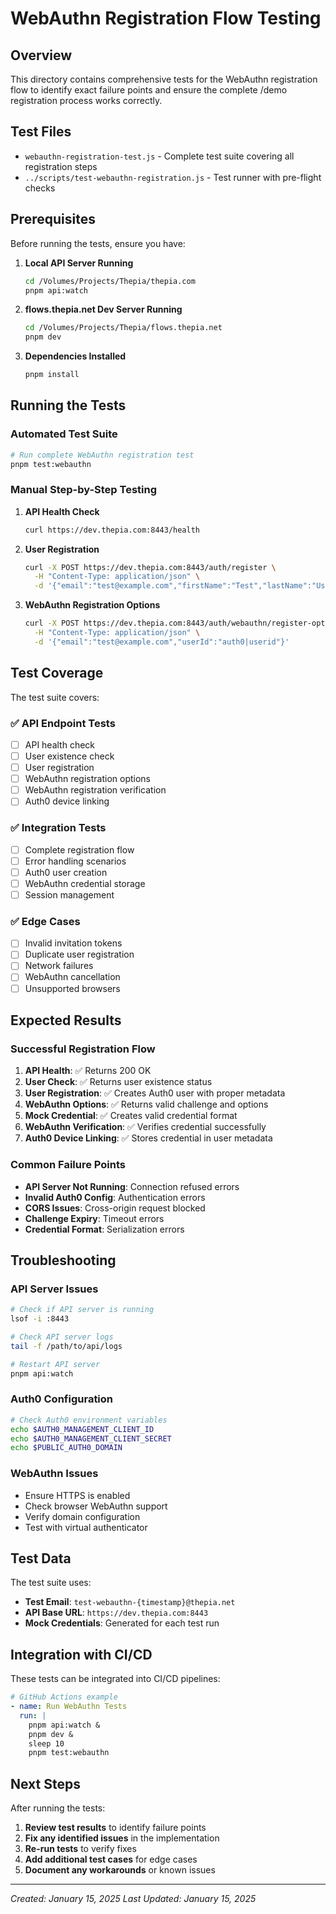 # WebAuthn Registration Flow Testing

## Overview

This directory contains comprehensive tests for the WebAuthn registration flow to identify exact failure points and ensure the complete /demo registration process works correctly.

## Test Files

- `webauthn-registration-test.js` - Complete test suite covering all registration steps
- `../scripts/test-webauthn-registration.js` - Test runner with pre-flight checks

## Prerequisites

Before running the tests, ensure you have:

1. **Local API Server Running**
   ```bash
   cd /Volumes/Projects/Thepia/thepia.com
   pnpm api:watch
   ```

2. **flows.thepia.net Dev Server Running**
   ```bash
   cd /Volumes/Projects/Thepia/flows.thepia.net
   pnpm dev
   ```

3. **Dependencies Installed**
   ```bash
   pnpm install
   ```

## Running the Tests

### Automated Test Suite
```bash
# Run complete WebAuthn registration test
pnpm test:webauthn
```

### Manual Step-by-Step Testing

1. **API Health Check**
   ```bash
   curl https://dev.thepia.com:8443/health
   ```

2. **User Registration**
   ```bash
   curl -X POST https://dev.thepia.com:8443/auth/register \
     -H "Content-Type: application/json" \
     -d '{"email":"test@example.com","firstName":"Test","lastName":"User","acceptedTerms":true,"acceptedPrivacy":true}'
   ```

3. **WebAuthn Registration Options**
   ```bash
   curl -X POST https://dev.thepia.com:8443/auth/webauthn/register-options \
     -H "Content-Type: application/json" \
     -d '{"email":"test@example.com","userId":"auth0|userid"}'
   ```

## Test Coverage

The test suite covers:

### ✅ API Endpoint Tests
- [ ] API health check
- [ ] User existence check
- [ ] User registration
- [ ] WebAuthn registration options
- [ ] WebAuthn registration verification
- [ ] Auth0 device linking

### ✅ Integration Tests
- [ ] Complete registration flow
- [ ] Error handling scenarios
- [ ] Auth0 user creation
- [ ] WebAuthn credential storage
- [ ] Session management

### ✅ Edge Cases
- [ ] Invalid invitation tokens
- [ ] Duplicate user registration
- [ ] Network failures
- [ ] WebAuthn cancellation
- [ ] Unsupported browsers

## Expected Results

### Successful Registration Flow
1. **API Health**: ✅ Returns 200 OK
2. **User Check**: ✅ Returns user existence status
3. **User Registration**: ✅ Creates Auth0 user with proper metadata
4. **WebAuthn Options**: ✅ Returns valid challenge and options
5. **Mock Credential**: ✅ Creates valid credential format
6. **WebAuthn Verification**: ✅ Verifies credential successfully
7. **Auth0 Device Linking**: ✅ Stores credential in user metadata

### Common Failure Points
- **API Server Not Running**: Connection refused errors
- **Invalid Auth0 Config**: Authentication errors
- **CORS Issues**: Cross-origin request blocked
- **Challenge Expiry**: Timeout errors
- **Credential Format**: Serialization errors

## Troubleshooting

### API Server Issues
```bash
# Check if API server is running
lsof -i :8443

# Check API server logs
tail -f /path/to/api/logs

# Restart API server
pnpm api:watch
```

### Auth0 Configuration
```bash
# Check Auth0 environment variables
echo $AUTH0_MANAGEMENT_CLIENT_ID
echo $AUTH0_MANAGEMENT_CLIENT_SECRET
echo $PUBLIC_AUTH0_DOMAIN
```

### WebAuthn Issues
- Ensure HTTPS is enabled
- Check browser WebAuthn support
- Verify domain configuration
- Test with virtual authenticator

## Test Data

The test suite uses:
- **Test Email**: `test-webauthn-{timestamp}@thepia.net`
- **API Base URL**: `https://dev.thepia.com:8443`
- **Mock Credentials**: Generated for each test run

## Integration with CI/CD

These tests can be integrated into CI/CD pipelines:

```yaml
# GitHub Actions example
- name: Run WebAuthn Tests
  run: |
    pnpm api:watch &
    pnpm dev &
    sleep 10
    pnpm test:webauthn
```

## Next Steps

After running the tests:

1. **Review test results** to identify failure points
2. **Fix any identified issues** in the implementation
3. **Re-run tests** to verify fixes
4. **Add additional test cases** for edge cases
5. **Document any workarounds** or known issues

---
*Created: January 15, 2025*
*Last Updated: January 15, 2025*